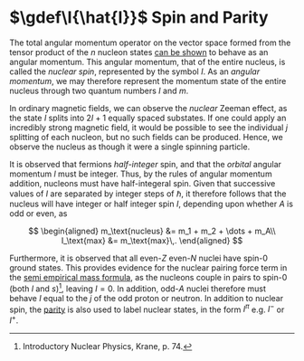 $\gdef\I{\hat{I}}$
Spin and Parity
===============
The total angular momentum operator on the vector space formed from the tensor product of the $n$ nucleon states [can be shown](../../quantum-mechanics/angular-momentum-addition.md) to behave as an angular momentum. This angular momentum, that of the entire nucleus, is called the _nuclear spin_, represented by the symbol $I$. As an _angular momentum_, we may therefore represent the momentum state of the entire nucleus through two quantum numbers $I$ and $m$.

In ordinary magnetic fields, we can observe the _nuclear_ Zeeman effect, as the state $I$ splits into $2I+1$ equally spaced substates. If one could apply an incredibly strong magnetic field, it would be possible to see the individual $j$ splitting of each nucleon, but no such fields can be produced. Hence, we observe the nucleus as though it were a single spinning particle.

It is observed that fermions _half-integer_ spin, and that the _orbital_ angular momentum $l$ must be integer. Thus, by the rules of angular momentum addition, nucleons must have half-integeral spin. Given that successive values of $I$ are separated by integer steps of $\hbar$, it therefore follows that the nucleus will have integer or half integer spin $I$, depending upon whether $A$ is odd or even, as

$$
\begin{aligned}
m_\text{nucleus} &= m_1 + m_2 + \dots + m_A\\
I_\text{max} &= m_\text{max}\,.
\end{aligned}
$$

Furthermore, it is observed that all even-$Z$ even-$N$ nuclei have spin-$0$ ground states. This provides evidence for the nuclear pairing force term in the [semi empirical mass formula](binding-energy.md#Parity), as the nucleons couple in pairs to spin-$0$ (both $l$ and $s$)[^1], leaving $I=0$. In addition, odd-$A$ nuclei therefore must behave $I$ equal to the $j$ of the odd proton or neutron.<!-- TODO is this spin-0 SPIN or TOTAL ang-mom for the nucleons? -->
In addition to nuclear spin, the [parity](../../quantum-mechanics/parity.md) is also used to label nuclear states, in the form $I^\pi$ e.g. $I^-$ or $I^+$.

<!-- TODO
If the wavefunction corresponds to an eigenstate of parity, then it has _definite parity_. Hence, if all nucleons satisfy this property, and it can be shown that the wavefunctions can be multiplied to give the w.f. of the nucleus, then it follows that under parity, there will be definite even/odd parity of nucleus?
-->

<!-- 
* Electric and magnetic multipole theory applies to nuclear reigime using QM
* Each EM moment has an associated parity, given by behaviour of multipole operator under parity.
  * Parity of electric moment is $(-1)^l$
  * Parity of magnetic moment is $(-1)^{l+1}$
* When computing the expectation value of a moment, *odd parity moments* will hence vanish, so we have the electric mono + quadrupoles, magnetic dipole, etc...
* In QM we _operationally define_ the observable magnetic moment greatest component of $\mu$ to the direction of the greatest component of $l$. ##
* Monopole E just Ze
* Dipole moment $\mu$ given by $\frac{e}{2m}\abs{l_i}$, where max $m$ is given by $m_l=l$, so $\abs{l_i}=l\hbar$. $\frac{e\hbar}{2m}$ is called a magneton. Using the electron mass gives you Bohr magneton. Using proton mass gives Nuclear Magneton. $\mu_N\ll \mu_B$, hence atomic effects greater than nuclear. $\mu=g_ll\mu_N$ is another form for $\mu$. $g_l$ is 0 for neutrons (uncharged) and $1$ for protons. This is just *orbital* angular momentum. A similar relation exists for spin $\mu=g_ss\mu_N$. For spin half, $g_s=2$ (according to dirac eqn). Experimentally, it's measured to be be 2.0023. For free nucleons, however, experiment and theory differ significantly. In particular, the uncharged neutron has a nonzero moment, which implies the existence of internal structure with charged particles in motion, whose currents give the observed moments. Interestingly the differences between expt and theory are equal in both cases. Adding the magnetic moments of the component quarks yields the experimental values directly.
* The paired off nucleons thus have no total magnetic moment contribution, hence only valence electrons do.
* quadrupole moment is next nonvanishing - show how 3Q vanishes https://physics.stackexchange.com/questions/401007/does-the-electric-quadrupole-vanish-if-psi2-is-spherically-symmetric
 If $\phi$ is spherically symmetric, then it is invariant under rotation. Hence, for each coordinate $$
 \begin{aligned}
 \tag{a}
Q 
& = \int(3z^2-r^2)|\psi(\mathbf r)|^2 \mathrm d^3\mathbf r
\\& = \int(3y^2-r^2)|\psi(\mathbf r)|^2 \mathrm d^3\mathbf r
\\& = \int(3x^2-r^2)|\psi(\mathbf r)|^2 \mathrm d^3\mathbf r.
 \end{aligned}
$$
Thus, it follows that $$
 \begin{aligned}
3Q 
& = \int(3(x^2+y^2+z^2)-3r^2)|\psi(\mathbf r)|^2 \mathrm d^3\mathbf r
\\ & = \int(3r^2-3r^2)|\psi(\mathbf r)|^2 \mathrm d^3\mathbf r
\\ & = 0
 \end{aligned}
$$
Simplisticly, for a particle confined to the $xy$ plane, it follows that $z\approx 0$, and hence **(a)** becomes $\int_{V'}\overline{\psi}-r^2\psi\dd \vb{V'}$, i.e. $-\expval{r^2}$. Similarly, when confined to the $z$ axis (i.e. $x\approx y\approx 0$), it follows that $z=r$ and thus **(a)** becomes $\int_{V'}\overline{\psi}2r^2\psi\dd \vb{V'}$, i.e. $2\expval{r^2}$, twice the mean-square-radius of the orbit.
Given the assumption that paired off nucleons have spherically symmetric orbits, [TODO why assume this?], then their contribution to $Q$ is zero, and thus only the valence nucleon affects the quadrupole moment. Hence, we would expect small $Q$ values. Several rare-earth nuclei have $Q$ values far beyond these predicted values. This implies a deformed nucleus, with contributions from most of the nucleons to $Q$. 

--> <!-- p73 ## -->

[^1]: Introductory Nuclear Physics, Krane, p. 74.
